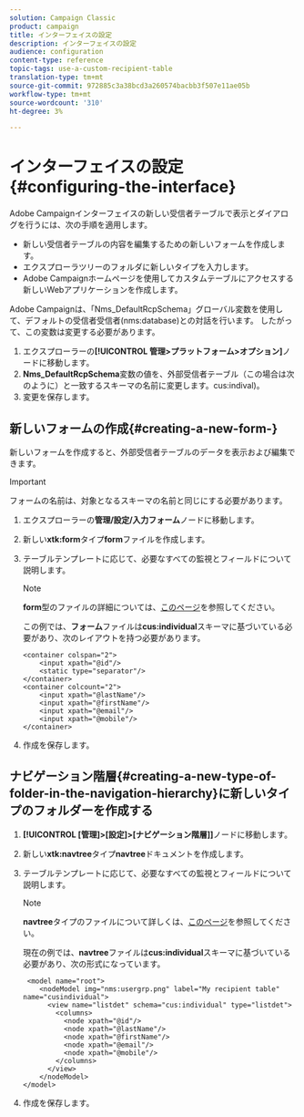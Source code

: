 ```yaml
---
solution: Campaign Classic
product: campaign
title: インターフェイスの設定
description: インターフェイスの設定
audience: configuration
content-type: reference
topic-tags: use-a-custom-recipient-table
translation-type: tm+mt
source-git-commit: 972885c3a38bcd3a260574bacbb3f507e11ae05b
workflow-type: tm+mt
source-wordcount: '310'
ht-degree: 3%

---
```



# インターフェイスの設定{#configuring-the-interface}

Adobe Campaignインターフェイスの新しい受信者テーブルで表示とダイアログを行うには、次の手順を適用します。

* 新しい受信者テーブルの内容を編集するための新しいフォームを作成します。
* エクスプローラツリーのフォルダに新しいタイプを入力します。
* Adobe Campaignホームページを使用してカスタムテーブルにアクセスする新しいWebアプリケーションを作成します。

Adobe Campaignは、「Nms_DefaultRcpSchema」グローバル変数を使用して、デフォルトの受信者受信者(nms:database)との対話を行います。 したがって、この変数は変更する必要があります。

1. エクスプローラーの&#x200B;**[!UICONTROL 管理>プラットフォーム>オプション]**&#x200B;ノードに移動します。
1. **Nms_DefaultRcpSchema**&#x200B;変数の値を、外部受信者テーブル（この場合は次のように）と一致するスキーマの名前に変更します。cus:indival)。
1. 変更を保存します。

## 新しいフォームの作成{#creating-a-new-form-}

新しいフォームを作成すると、外部受信者テーブルのデータを表示および編集できます。

>[!IMPORTANT]
>
>フォームの名前は、対象となるスキーマの名前と同じにする必要があります。

1. エクスプローラーの&#x200B;**管理/設定/入力フォーム**&#x200B;ノードに移動します。
1. 新しい&#x200B;**xtk:form**&#x200B;タイプ&#x200B;**form**&#x200B;ファイルを作成します。
1. テーブルテンプレートに応じて、必要なすべての監視とフィールドについて説明します。

   >[!NOTE]
   >
   >**form**&#x200B;型のファイルの詳細については、[このページ](../../configuration/using/identifying-a-form.md)を参照してください。

   この例では、**フォーム**&#x200B;ファイルは&#x200B;**cus:individual**&#x200B;スキーマに基づいている必要があり、次のレイアウトを持つ必要があります。

   ```
   <container colspan="2">
       <input xpath="@id"/>
       <static type="separator"/>
   </container>
   <container colcount="2">
       <input xpath="@lastName"/>
       <input xpath="@firstName"/>
       <input xpath="@email"/>
       <input xpath="@mobile"/>
   </container> 
   ```

1. 作成を保存します。

## ナビゲーション階層{#creating-a-new-type-of-folder-in-the-navigation-hierarchy}に新しいタイプのフォルダーを作成する

1. **[!UICONTROL [管理]>[設定]>[ナビゲーション階層]]**&#x200B;ノードに移動します。
1. 新しい&#x200B;**xtk:navtree**&#x200B;タイプ&#x200B;**navtree**&#x200B;ドキュメントを作成します。
1. テーブルテンプレートに応じて、必要なすべての監視とフィールドについて説明します。

   >[!NOTE]
   >
   >**navtree**&#x200B;タイプのファイルについて詳しくは、[このページ](../../configuration/using/about-navigation-hierarchy.md)を参照してください。

   現在の例では、**navtree**&#x200B;ファイルは&#x200B;**cus:individual**&#x200B;スキーマに基づいている必要があり、次の形式になっています。

   ```
    <model name="root">
       <nodeModel img="nms:usergrp.png" label="My recipient table" name="cusindividual">
         <view name="listdet" schema="cus:individual" type="listdet">
           <columns>
             <node xpath="@id"/>
             <node xpath="@lastName"/>
             <node xpath="@firstName"/>
             <node xpath="@email"/>
             <node xpath="@mobile"/>
           </columns>
         </view>
       </nodeModel>
   </model>
   ```

1. 作成を保存します。

